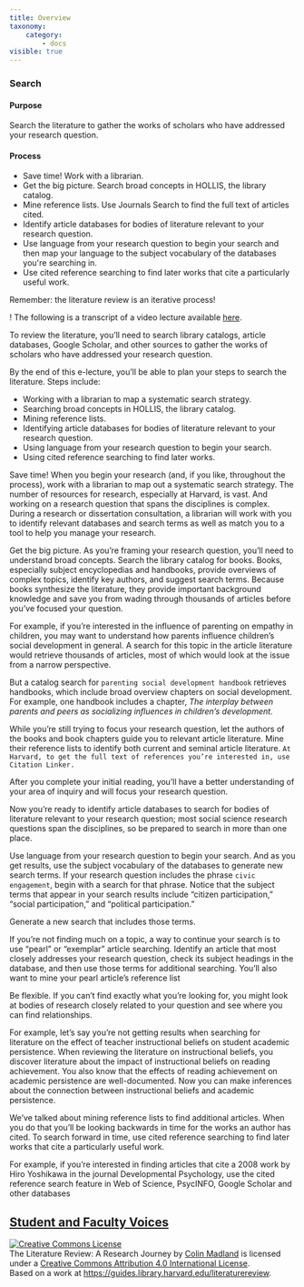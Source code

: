 ```yaml
---
title: Overview
taxonomy:
    category:
        - docs
visible: true
---
```

### Search


#### Purpose

Search the literature to gather the works of scholars who have addressed your research question.

#### Process

-  Save time! Work with a librarian.
-  Get the big picture. Search broad concepts in HOLLIS, the library catalog.
-  Mine reference lists. Use Journals Search to find the full text of articles cited.
-  Identify article databases for bodies of literature relevant to your research question.
-  Use language from your research question to begin your search and then map your language to the subject vocabulary of the databases you're searching in.
-  Use cited reference searching to find later works that cite a particularly useful work.

Remember: the literature review is an iterative process!

! The following is a transcript of a video lecture available [here](http://gseacademic.harvard.edu/~instruct/gutman_library/litreview/search/player.html).

To review the literature, you’ll need to search library catalogs, article databases, Google Scholar, and other sources to gather the works of scholars who have addressed your research question.

By the end of this e-lecture, you’ll be able to plan your steps to search the literature. Steps include:
- Working with a librarian to map a systematic search strategy.
- Searching broad concepts in HOLLIS, the library catalog.
- Mining reference lists.
- Identifying article databases for bodies of literature relevant to your research question.
- Using language from your research question to begin your search.
- Using cited reference searching to find later works.


Save time! When you begin your research (and, if you like, throughout the process), work with a librarian to map out a systematic search strategy. The number of resources for research, especially at Harvard, is vast. And working on a research question that spans the disciplines is complex. During a research or dissertation consultation, a librarian will work with you to identify relevant databases and search terms as well as match you to a tool to help you manage your research.

Get the big picture. As you’re framing your research question, you’ll need to understand broad concepts. Search the library catalog for books. Books, especially subject encyclopedias and handbooks, provide overviews of complex topics, identify key authors, and suggest search terms. Because books synthesize the literature, they provide important background knowledge and save you from wading through thousands of articles before you’ve focused your question.

For example, if you’re interested in the influence of parenting on empathy in children, you may want to understand how parents influence children’s social development in general. A search for this topic in the article literature would retrieve thousands of articles, most of which would look at the issue from a narrow perspective.

But a catalog search for `parenting social development handbook` retrieves handbooks, which include broad overview chapters on social development. For example, one handbook includes a chapter, *The interplay between parents and peers as socializing influences in children’s development.*

While you’re still trying to focus your research question, let the authors of the books and book chapters guide you to relevant article literature. Mine their reference lists to identify both current and seminal article literature. `At Harvard, to get the full text of references you’re interested in, use Citation Linker.`

After you complete your initial reading, you’ll have a better understanding of your area of inquiry and will focus your research question.

Now you’re ready to identify article databases to search for bodies of literature relevant to your research question; most social science research questions span the disciplines, so be prepared to search in more than one place.

Use language from your research question to begin your search. And as you get results, use the subject vocabulary of the databases to generate new search terms. If your research question includes the phrase `civic engagement`, begin with a search for that phrase. Notice that the subject terms that appear in your search results include “citizen participation,” “social participation,” and “political participation.”

Generate a new search that includes those terms.

If you’re not finding much on a topic, a way to continue your search is to use “pearl” or “exemplar” article searching. Identify an article that most closely addresses your research question, check its subject headings in the database, and then use those terms for additional searching. You’ll also want to mine your pearl article’s reference list

Be flexible. If you can’t find exactly what you’re looking for, you might look at bodies of research closely related to your question and see where you can find relationships.

For example, let’s say you’re not getting results when searching for literature on the effect of teacher instructional beliefs on student academic persistence. When reviewing the literature on instructional beliefs, you discover literature about the impact of instructional beliefs on reading achievement. You also know that the effects of reading achievement on academic persistence are well-documented. Now you can make inferences about the connection between instructional beliefs and academic persistence.

We’ve talked about mining reference lists to find additional articles. When you do that you’ll be looking backwards in time for the works an author has cited. To search forward in time, use cited reference searching to find later works that cite a particularly useful work.

For example, if you’re interested in finding articles that cite a 2008 work by Hiro Yoshikawa in the journal Developmental Psychology, use the cited reference search feature in Web of Science, PsycINFO, Google Scholar and other databases

[Student and Faculty Voices](https://guides.library.harvard.edu/c.php?g=310271&p=2071507#s-lg-box-6323469)
---

<a rel="license" href="http://creativecommons.org/licenses/by/4.0/"><img alt="Creative Commons License" style="border-width:0" src="https://i.creativecommons.org/l/by/4.0/88x31.png" /></a><br /><span xmlns:dct="http://purl.org/dc/terms/" property="dct:title">The Literature Review: A Research Journey</span> by <a xmlns:cc="http://creativecommons.org/ns#" href="https://lit.madland.ca/home/how-to-lit-review" property="cc:attributionName" rel="cc:attributionURL">Colin Madland</a> is licensed under a <a rel="license" href="http://creativecommons.org/licenses/by/4.0/">Creative Commons Attribution 4.0 International License</a>.<br />Based on a work at <a xmlns:dct="http://purl.org/dc/terms/" href="https://guides.library.harvard.edu/literaturereview" rel="dct:source">https://guides.library.harvard.edu/literaturereview</a>.

